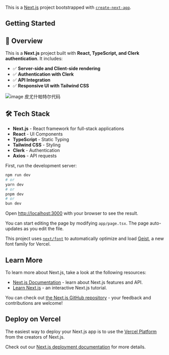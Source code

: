 This is a [Next.js](https://nextjs.org) project bootstrapped with [`create-next-app`](https://nextjs.org/docs/app/api-reference/cli/create-next-app).

## Getting Started

## 📌 Overview
This is a **Next.js** project built with **React, TypeScript, and Clerk authentication**. It includes:
- ✅ **Server-side and Client-side rendering**
- ✅ **Authentication with Clerk**
- ✅ **API Integration**
- ✅ **Responsive UI with Tailwind CSS**

![image 皮尤什帕特尔代码](https://github.com/user-attachments/assets/181b92d2-9da0-4100-8ba9-4c22047b12bc)



 
## 🛠 Tech Stack
- **Next.js** - React framework for full-stack applications
- **React** - UI Components
- **TypeScript** - Static Typing
- **Tailwind CSS** - Styling
- **Clerk** - Authentication
- **Axios** - API requests

First, run the development server:

```bash
npm run dev
# or
yarn dev
# or
pnpm dev
# or
bun dev
```

Open [http://localhost:3000](http://localhost:3000) with your browser to see the result.

You can start editing the page by modifying `app/page.tsx`. The page auto-updates as you edit the file.

This project uses [`next/font`](https://nextjs.org/docs/app/building-your-application/optimizing/fonts) to automatically optimize and load [Geist](https://vercel.com/font), a new font family for Vercel.

## Learn More

To learn more about Next.js, take a look at the following resources:

- [Next.js Documentation](https://nextjs.org/docs) - learn about Next.js features and API.
- [Learn Next.js](https://nextjs.org/learn) - an interactive Next.js tutorial.

You can check out [the Next.js GitHub repository](https://github.com/vercel/next.js) - your feedback and contributions are welcome!

## Deploy on Vercel

The easiest way to deploy your Next.js app is to use the [Vercel Platform](https://vercel.com/new?utm_medium=default-template&filter=next.js&utm_source=create-next-app&utm_campaign=create-next-app-readme) from the creators of Next.js.

Check out our [Next.js deployment documentation](https://nextjs.org/docs/app/building-your-application/deploying) for more details.
